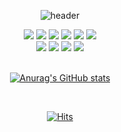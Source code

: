 <div align="center">

![header](https://capsule-render.vercel.app/api?type=transparent&color=auto&height=200&section=header&text=Hyejin%20Lee&fontSize=90&fontColor=89929b&desc=Frontend%20Developer&descAlign=64&descAlignY=68)

</div>

<div align="center">
<img src="https://img.shields.io/badge/HTML5-0d1117?style=flat-square&logo=HTML5&logoColor=E34F26"/>
<img src="https://img.shields.io/badge/CSS3-0d1117?style=flat-square&logo=CSS3&logoColor=1572B6"/>
<img src="https://img.shields.io/badge/JavaScript-0d1117?style=flat-square&logo=JavaScript&logoColor=F7DF1E"/>
<img src="https://img.shields.io/badge/React-0d1117?style=flat-square&logo=React&logoColor=61DAFB"/> 
<img src="https://img.shields.io/badge/Redux-0d1117?style=flat-square&logo=Redux&logoColor=764ABC"/> 
<img src="https://img.shields.io/badge/TypeScript-0d1117?style=flat-square&logo=TypeScript&logoColor=3178C6"/>
<br />
<img src="https://img.shields.io/badge/Node.js-0d1117?style=flat-square&logo=Node.js&logoColor=339933"/>
<img src="https://img.shields.io/badge/Styled Components-0d1117?style=flat-square&logo=styled-components&logoColor=DB7093"/> 
<img src="https://img.shields.io/badge/Git-0d1117?style=flat-square&logo=Git&logoColor=F05032"/> 
<img src="https://img.shields.io/badge/GitHub-0d1117?style=flat-square&logo=GitHub&logoColor=FFFFFF"/>
</div>

<br />

<div align="center">

[![Anurag's GitHub stats](https://github-readme-stats.vercel.app/api?username=hxezin&bg_color=0d1117&hide_border=true&title_color=89929b&disapble_animations=true)](https://github.com/hxezin)

</div>

<br />

<div align="center">

[![Hits](https://hits.seeyoufarm.com/api/count/incr/badge.svg?url=https%3A%2F%2Fgithub.com%2Fhxezin&count_bg=%2321262d&title_bg=%23161b22&icon=&icon_color=%23E7E7E7&title=hits&edge_flat=false)](https://github.com/hxezin)

</div>
